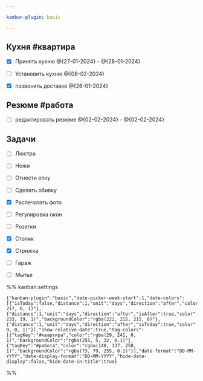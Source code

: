 ```yaml
---

kanban-plugin: basic

---
```


## Кухня #квартира

- [x] Принять кухню @{27-01-2024} - @{28-01-2024}
- [ ] Установить кухню @{08-02-2024}
- [x] позвонить доставке @{26-01-2024}


## Резюме #работа

- [ ] редактировать резюме @{02-02-2024} - @{02-02-2024}


## Задачи

- [ ] Люстра
- [ ] Ножи
- [ ] Отнести елку
- [ ] Сделать обивку
- [x] Распечатать фото
- [ ] Регулировка окон
- [ ] Розетки
- [x] Столик
- [x] Стрижка
- [ ] Гараж
- [ ] Мытье




%% kanban:settings
```
{"kanban-plugin":"basic","date-picker-week-start":1,"date-colors":[{"isToday":false,"distance":1,"unit":"days","direction":"after","color":"rgba(255, 217, 0, 1)"},{"distance":1,"unit":"days","direction":"after","isAfter":true,"color":"rgba(8, 233, 19, 1)","backgroundColor":"rgba(222, 215, 215, 0)"},{"distance":1,"unit":"days","direction":"after","isToday":true,"color":"rgba(255, 0, 0, 1)"}],"show-relative-date":true,"tag-colors":[{"tagKey":"#квартира","color":"rgba(29, 241, 0, 1)","backgroundColor":"rgba(255, 5, 32, 0.1)"},{"tagKey":"#работа","color":"rgba(148, 137, 250, 1)","backgroundColor":"rgba(73, 79, 255, 0.1)"}],"date-format":"DD-MM-YYYY","date-display-format":"DD-MM-YYYY","hide-date-display":false,"hide-date-in-title":true}
```
%%